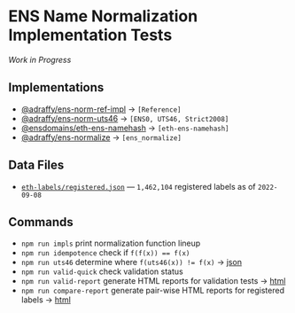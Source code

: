 # ENS Name Normalization Implementation Tests

*Work in Progress*

## Implementations

* [@adraffy/ens-norm-ref-impl](https://github.com/adraffy/ens-norm-ref-impl.js) &rarr; `[Reference]`
* [@adraffy/ens-norm-uts46](https://github.com/adraffy/ens-norm-uts46.js) &rarr; `[ENS0, UTS46, Strict2008]`
* [@ensdomains/eth-ens-namehash](https://github.com/ensdomains/eth-ens-namehash) &rarr; `[eth-ens-namehash]`
* [@adraffy/ens-normalize](https://github.com/adraffy/ens-normalize.js) &rarr; `[ens_normalize]`

## Data Files

* [`eth-labels/registered.json`](./eth-labels/registered.json) &mdash; `1,462,104` registered labels as of `2022-09-08`

## Commands

* `npm run impls` print normalization function lineup
* `npm run idempotence` check if `f(f(x)) == f(x)`
* `npm run uts46` determine where `f(uts46(x)) != f(x)` &rarr; [json](./test-misc/output/uts46.json)
* `npm run valid-quick` check validation status 
* `npm run valid-report` generate HTML reports for validation tests &rarr; [html](https://adraffy.github.io/ens-norm-tests/test-validation/output/)
* `npm run compare-report` generate pair-wise HTML reports for registered labels &rarr; [html](https://adraffy.github.io/ens-norm-tests/test-compare/output/)